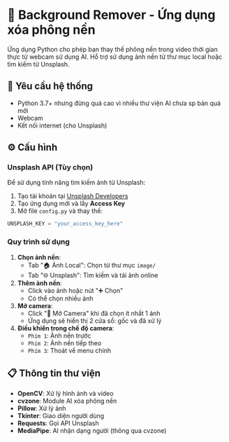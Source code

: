 # 🎨 Background Remover - Ứng dụng xóa phông nền
Ứng dụng Python cho phép bạn thay thế phông nền trong video thời gian thực từ webcam sử dụng AI. Hỗ trợ sử dụng ảnh nền từ thư mục local hoặc tìm kiếm từ Unsplash.
## 🔧 Yêu cầu hệ thống
- Python 3.7+ nhưng đừng quá cao vì nhiều thư viện AI chưa sp bản quá mới 
- Webcam
- Kết nối internet (cho Unsplash)
## ⚙️ Cấu hình
### Unsplash API (Tùy chọn)
Để sử dụng tính năng tìm kiếm ảnh từ Unsplash:
1. Tạo tài khoản tại [Unsplash Developers](https://unsplash.com/developers)
2. Tạo ứng dụng mới và lấy **Access Key**
3. Mở file `config.py` và thay thế:
```python
UNSPLASH_KEY = "your_access_key_here"
```
### Quy trình sử dụng
1. **Chọn ảnh nền**:
   - Tab "🏠 Ảnh Local": Chọn từ thư mục `image/`
   - Tab "🌐 Unsplash": Tìm kiếm và tải ảnh online
2. **Thêm ảnh nền**:
   - Click vào ảnh hoặc nút "➕ Chọn"
   - Có thể chọn nhiều ảnh
3. **Mở camera**:
   - Click "🎥 Mở Camera" khi đã chọn ít nhất 1 ảnh
   - Ứng dụng sẽ hiển thị 2 cửa sổ: gốc và đã xử lý
4. **Điều khiển trong chế độ camera**:
   - `Phím 1`: Ảnh nền trước
   - `Phím 2`: Ảnh nền tiếp theo  
   - `Phím 3`: Thoát về menu chính
## 📋 Thông tin thư viện
- **OpenCV**: Xử lý hình ảnh và video
- **cvzone**: Module AI xóa phông nền  
- **Pillow**: Xử lý ảnh
- **Tkinter**: Giao diện người dùng
- **Requests**: Gọi API Unsplash
- **MediaPipe**: AI nhận dạng người (thông qua cvzone)
